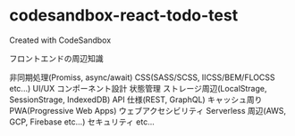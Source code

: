 # codesandbox-react-todo-test

Created with CodeSandbox

フロントエンドの周辺知識

非同期処理(Promiss, async/await)
CSS(SASS/SCSS, IICSS/BEM/FLOCSS etc...)
UI/UX
コンポーネント設計
状態管理
ストレージ周辺(LocalStrage, SessionStrage, IndexedDB)
API 仕様(REST, GraphQL)
キャッシュ周り
PWA(Progressive Web Apps)
ウェブアクセシビリティ
Serverless 周辺(AWS, GCP, Firebase etc...)
セキュリティ etc...
